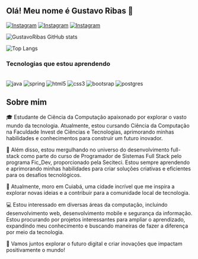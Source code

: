 ## Olá! Meu nome é Gustavo Ribas 👋

[![Instagram](https://img.shields.io/badge/Instagram-E4405F?style=for-the-badge&logo=instagram&logoColor=white)](https://www.instagram.com/this_is_ribas/)
[![Instagram](https://img.shields.io/badge/Twitter-1DA1F2?style=for-the-badge&logo=twitter&logoColor=white)](https://twitter.com/This_Is_Ribas)
[![Instagram](https://img.shields.io/badge/Discord-7289DA?style=for-the-badge&logo=discord&logoColor=white)](https://discordapp.com/users/Ribas#8273)

![GustavoRibas GitHub stats](https://github-readme-stats.vercel.app/api?username=GustavoRibas&show_icons=true&theme=dark)

![Top Langs](https://github-readme-stats.vercel.app/api/top-langs/?username=anuraghazra&hide_progress=true)


### Tecnologias que estou aprendendo

<div style="display: inline_block"><br/>
<img align = "center" alt="java" src = "https://img.shields.io/badge/Java-ED8B00?style=for-the-badge&logo=openjdk&logoColor=white"/>
<img align = "center" alt="spring" src = "https://img.shields.io/badge/Spring-6DB33F?style=for-the-badge&logo=spring&logoColor=white"/>
<img align = "center" alt="html5" src = "https://img.shields.io/badge/HTML-239120?style=for-the-badge&logo=html5&logoColor=white"/>
<img align = "center" alt="css3" src = "https://img.shields.io/badge/CSS-239120?&style=for-the-badge&logo=css3&logoColor=white"/>
<img align = "center" alt="bootsrap" src = "https://img.shields.io/badge/Bootstrap-563D7C?style=for-the-badge&logo=bootstrap&logoColor=white"/>
<img align = "center" alt="postgres" src = "https://img.shields.io/badge/PostgreSQL-316192?style=for-the-badge&logo=postgresql&logoColor=white"/>
</div>

## Sobre mim



🎓 Estudante de Ciência da Computação apaixonado por explorar o vasto mundo da tecnologia. Atualmente, estou cursando Ciência da Computação na Faculdade Invest de Ciências e Tecnologias, aprimorando minhas habilidades e conhecimentos para construir um futuro inovador.

🚀 Além disso, estou mergulhando no universo do desenvolvimento full-stack como parte do curso de Programador de Sistemas Full Stack pelo programa Fic_Dev, proporcionado pela Seciteci. Estou sempre aprendendo e aprimorando minhas habilidades para criar soluções criativas e eficientes para os desafios tecnológicos.

📍 Atualmente, moro em Cuiabá, uma cidade incrível que me inspira a explorar novas ideias e a contribuir para a comunidade local de tecnologia.

💻 Estou interessado em diversas áreas da computação, incluindo desenvolvimento web, desenvolvimento mobile e segurança da informação. Estou procurando por projetos interessantes para ampliar o aprendizado, expandindo meu conhecimento e buscando maneiras de fazer a diferença por meio da tecnologia.

🌟 Vamos juntos explorar o futuro digital e criar inovações que impactam positivamente o mundo!


